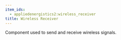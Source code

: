 ```yaml
---
item_ids:
  - appliedenergistics2:wireless_receiver
title: Wireless Receiver
---
```


Component used to send and receive wireless signals.

<RecipeFor id="appliedenergistics2:wireless_receiver"/>
